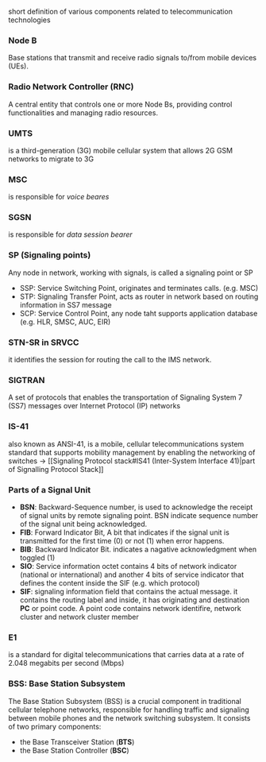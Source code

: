 short definition of various components related to telecommunication technologies

### Node B
Base stations that transmit and receive radio signals to/from mobile devices (UEs).
### Radio Network Controller (RNC)
A central entity that controls one or more Node Bs, providing control functionalities and managing radio resources.
### UMTS
is a third-generation (3G) mobile cellular system that allows 2G GSM networks to migrate to 3G
### MSC
is responsible for *voice beares*
### SGSN
is responsible for *data session bearer*
### SP (Signaling points)
Any node in network, working with signals, is called a signaling point or SP
- SSP: Service Switching Point, originates and terminates calls. (e.g. MSC)
- STP: Signaling Transfer Point, acts as router in network based on routing information in SS7 message
- SCP: Service Control Point, any node taht supports application database (e.g. HLR, SMSC, AUC, EIR)
### STN-SR in SRVCC
it identifies the session for routing the call to the IMS network.
### SIGTRAN
A set of protocols that enables the transportation of Signaling System 7 (SS7) messages over Internet Protocol (IP) networks
### IS-41
also known as ANSI-41, is a mobile, cellular telecommunications system standard that supports mobility management by enabling the networking of switches -> [[Signaling Protocol stack#IS41 (Inter-System Interface 41)|part of Signalling Protocol Stack]]
### Parts of a **Signal Unit**
- **BSN**: Backward-Sequence number, is used to acknowledge the receipt of signal units by remote signaling point. BSN indicate sequence number of the signal unit being acknowledged.
- **FIB**: Forward Indicator Bit, A bit that indicates if the signal unit is transmitted for the first time (0) or not (1) when error happens.
- **BIB**: Backward Indicator Bit. indicates a nagative acknowledgment when toggled (1)
- **SIO**: Service information octet contains 4 bits of network indicator (national or international) and another 4 bits of service indicator that defines the content inside the SIF (e.g. which protocol)
- **SIF**: signaling information field that contains the actual message. it contains the routing label and inside, it has originating and destination **PC** or point code. A point code contains network identifire, network cluster and network cluster member
### E1
is a standard for digital telecommunications that carries data at a rate of 2.048 megabits per second (Mbps)
### BSS: Base Station Subsystem
The Base Station Subsystem (BSS) is a crucial component in traditional cellular telephone networks, responsible for handling traffic and signaling between mobile phones and the network switching subsystem. It consists of two primary components: 
- the Base Transceiver Station (**BTS**)
- the Base Station Controller (**BSC**)